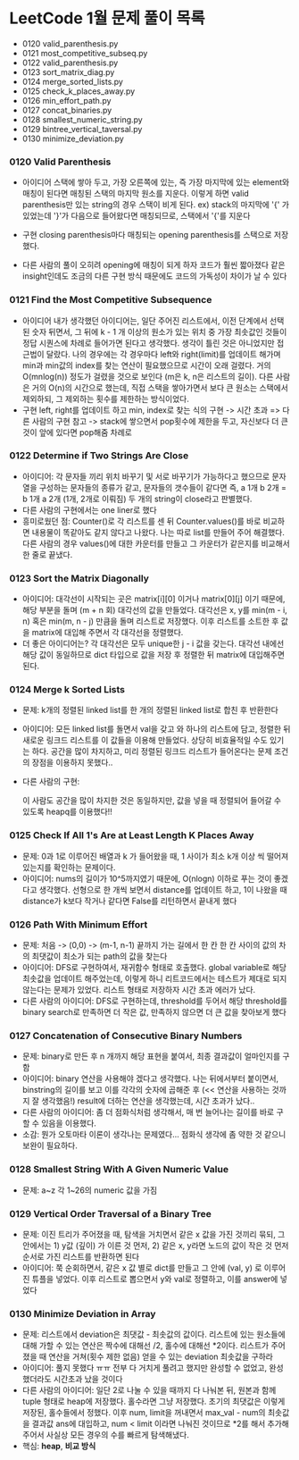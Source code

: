 # LeetCode 1월 문제 풀이 목록
- 0120 valid_parenthesis.py
- 0121 most_competitive_subseq.py
- 0122 valid_parenthesis.py
- 0123 sort_matrix_diag.py
- 0124 merge_sorted_lists.py
- 0125 check_k_places_away.py
- 0126 min_effort_path.py
- 0127 concat_binaries.py
- 0128 smallest_numeric_string.py
- 0129 bintree_vertical_taversal.py
- 0130 minimize_deviation.py


### 0120 Valid Parenthesis
- 아이디어
    스택에 쌓아 두고, 가장 오른쪽에 있는, 즉 가장 마지막에 있는 element와 매칭이 된다면 매칭된 스택의 마지막 원소를 지운다. 이렇게 하면 valid parenthesis만 있는 string의 경우 스택이 비게 된다.
    ex) stack의 마지막에 '{' 가 있었는데 '}'가 다음으로 들어왔다면 매칭되므로, 스택에서 '{'를 지운다

- 구현
    closing parenthesis마다 매칭되는 opening parenthesis를 스택으로 저장했다.
- 다른 사람의 풀이
    오히려 opening에 매칭이 되게 하자 코드가 훨씬 짧아졌다
    같은 insight인데도 조금의 다른 구현 방식 때문에도 코드의 가독성이 차이가 날 수 있다

### 0121 Find the Most Competitive Subsequence
- 아이디어
    내가 생각했던 아이디어는, 일단 주어진 리스트에서, 이전 단계에서 선택된 숫자 뒤면서, 그 뒤에 k - 1 개 이상의 원소가 있는 위치 중 가장 최솟값인 것들이 정답 시퀀스에 차례로 들어가면 된다고 생각했다. 생각이 틀린 것은 아니었지만 접근법이 달랐다. 나의 경우에는 각 경우마다 left와 right(limit)를 업데이트 해가며 min과 min값의 index를 찾는 연산이 필요했으므로 시간이 오래 걸렸다. 거의 O(mnlog(n)) 정도가 걸렸을 것으로 보인다 (m은 k, n은 리스트의 길이).
    다른 사람은 거의 O(n)의 시간으로 했는데, 직접 스택을 쌓아가면서 보다 큰 원소는 스택에서 제외하되, 그 제외하는 횟수를 제한하는 방식이었다.
- 구현
    left, right를 업데이트 하고 min, index로 찾는 식의 구현 -> 시간 초과
    =>
    다른 사람의 구현 참고 -> stack에 쌓으면서 pop횟수에 제한을 두고, 자신보다 더 큰 것이 앞에 있다면 pop해줌 차례로

### 0122 Determine if Two Strings Are Close
- 아이디어:
    각 문자들 끼리 위치 바꾸기 및 서로 바꾸기가 가능하다고 했으므로 문자열을 구성하는 문자들의 종류가 같고, 문자들의 갯수들이 같다면 즉, a 1개 b 2개 = b 1개 a 2개 (1개, 2개로 이뤄짐) 두 개의 string이 close라고 판별했다.
- 다른 사람의 구현에서는 one liner로 했다
- 흥미로웠던 점:
    Counter()로 각 리스트를 센 뒤 Counter.values()를 바로 비교하면 내용물이 똑같아도 같지 않다고 나왔다. 나는 따로 list를 만들어 주어 해결했다. 다른 사람의 경우 values()에 대한 카운터를 만들고 그 카운터가 같은지를 비교해서 한 줄로 끝냈다.

### 0123 Sort the Matrix Diagonally
- 아이디어:
    대각선이 시작되는 곳은 matrix[i][0] 이거나 matrix[0][j] 이기 때문에, 해당 부분을 돌며 (m + n 회) 대각선의 값을 만들었다.
    대각선은 x, y를 min(m - i, n) 혹은 min(m, n - j) 만큼을 돌며 리스트로 저장했다. 이후 리스트를 소트한 후 값을 matrix에 대입해 주면서 각 대각선을 정렬했다.
- 더 좋은 아이디어는?
    각 대각선은 모두 unique한 j - i 값을 갖는다. 대각선 내에선 해당 값이 동일하므로 dict 타입으로 값을 저장 후 정렬한 뒤 matrix에 대입해주면 된다.

### 0124 Merge k Sorted Lists
- 문제: k개의 정렬된 linked list를 한 개의 정렬된 linked list로 합친 후 반환한다
- 아이디어:
    모든 linked list를 돌면서 val을 갖고 와 하나의 리스트에 담고, 정렬한 뒤 새로운 링크드 리스트를 이 값들을 이용해 만들었다.
    상당히 비효율적일 수도 있기는 하다. 공간을 많이 차지하고, 미리 정렬된 링크드 리스트가 들어온다는 문제 조건의 장점을 이용하지 못했다..
- 다른 사람의 구현: 

    이 사람도 공간을 많이 차지한 것은 동일하지만, 값을 넣을 때 정렬되어 들어갈 수 있도록 heapq를 이용했다!!

### 0125 Check If All 1's Are at Least Length K Places Away
- 문제: 0과 1로 이루어진 배열과 k 가 들어왔을 때, 1 사이가 최소 k개 이상 씩 떨어져 있는지를 확인하는 문제이다.
- 아이디어: nums의 길이가 10^5까지였기 때문에, O(nlogn) 이하로 푸는 것이 좋겠다고 생각했다. 선형으로 한 개씩 보면서 distance를 업데이트 하고, 1이 나왔을 때 distance가 k보다 작거나 같다면 False를 리턴하면서 끝내게 했다

### 0126 Path With Minimum Effort
- 문제: 처음 -> (0,0) -> (m-1, n-1) 끝까지 가는 길에서 한 칸 한 칸 사이의 값의 차의 최댓값이 최소가 되는 path의 값을 찾는다
- 아이디어: DFS로 구현하여서, 재귀함수 형태로 호출했다. global variable로 해당 최솟값을 업데이트 해주었는데, 이렇게 하니 리트코드에서는 테스트가 제대로 되지 않는다는 문제가 있었다. 리스트 형태로 저장하자 시간 초과 에러가 났다.
- 다른 사람의 아이디어: DFS로 구현하는데, threshold를 두어서 해당 threshold를 binary search로 만족하면 더 작은 값, 만족하지 않으면 더 큰 값을 찾아보게 했다

### 0127 Concatenation of Consecutive Binary Numbers
- 문제: binary로 만든 후 n 개까지 해당 표현을 붙여서, 최종 결과값이 얼마인지를 구함
- 아이디어: binary 연산을 사용해야 겠다고 생각했다. 나는 뒤에서부터 붙이면서, binstring의 길이를 보고 이를 각각의 숫자에 곱해준 후 (<< 연산을 사용하는 것까지 잘 생각했음!) result에 더하는 연산을 생각했는데, 시간 초과가 났다..
- 다른 사람의 아이디어: 좀 더 점화식처럼 생각해서, 매 번 늘어나는 길이를 바로 구할 수 있음을 이용했다. 
- 소감: 뭔가 오토마타 이론이 생각나는 문제였다... 점화식 생각에 좀 약한 것 같으니 보완이 필요하다.

### 0128 Smallest String With A Given Numeric Value
- 문제: a~z 각 1~26의 numeric 값을 가짐

### 0129 Vertical Order Traversal of a Binary Tree
- 문제: 이진 트리가 주어졌을 때, 탐색을 거치면서 같은 x 값을 가진 것끼리 묶되, 그 안에서는 1) y값 (깊이) 가 이른 것 먼저, 2) 같은 x, y라면 노드의 값이 작은 것 먼저 순서로 가진 리스트를 반환하면 된다
- 아이디어: 쭉 순회하면서, 같은 x 값 별로 dict를 만들고 그 안에 (val, y) 로 이루어진 튜플을 넣었다. 이후 리스트로 뽑으면서 y와 val로 정렬하고, 이를 answer에 넣었다

### 0130 Minimize Deviation in Array
- 문제: 리스트에서 deviation은 최댓값 - 최솟값의 값이다. 리스트에 있는 원소들에 대해 가할 수 있는 연산은 짝수에 대해선 /2, 홀수에 대해선 *2이다. 리스트가 주어졌을 때 연산을 거쳐(횟수 제한 없음) 얻을 수 있는 deviation 최솟값을 구하라
- 아이디어: 풀지 못했다 ㅠㅠ 전부 다 거치게 풀려고 했지만 완성할 수 없었고, 완성 했더라도 시간초과 났을 것이다
- 다른 사람의 아이디어: 일단 2로 나눌 수 있을 때까지 다 나눠본 뒤, 원본과 함께 tuple 형태로 heap에 저장했다. 홀수라면 그냥 저장했다. 초기의 최댓값은 이렇게 저장된, 홀수들에서 정했다. 이후 num, limit을 꺼내면서 max_val - num의 최솟값을 결과값 ans에 대입하고, num < limit 이라면 나눠진 것이므로 *2를 해서 추가해주어서 사실상 모든 경우의 수를 빠르게 탐색해냈다.
- 핵심: **heap**, **비교 방식**